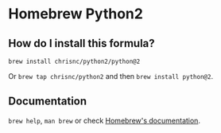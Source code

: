 # Homebrew Python2

## How do I install this formula?

`brew install chrisnc/python2/python@2`

Or `brew tap chrisnc/python2` and then `brew install python@2`.

## Documentation

`brew help`, `man brew` or check [Homebrew's documentation](https://docs.brew.sh).
